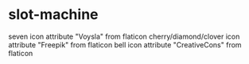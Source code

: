 # slot-machine


seven icon attribute "Voysla" from flaticon
cherry/diamond/clover icon attribute "Freepik" from flaticon
bell icon attribute "CreativeCons" from flaticon

